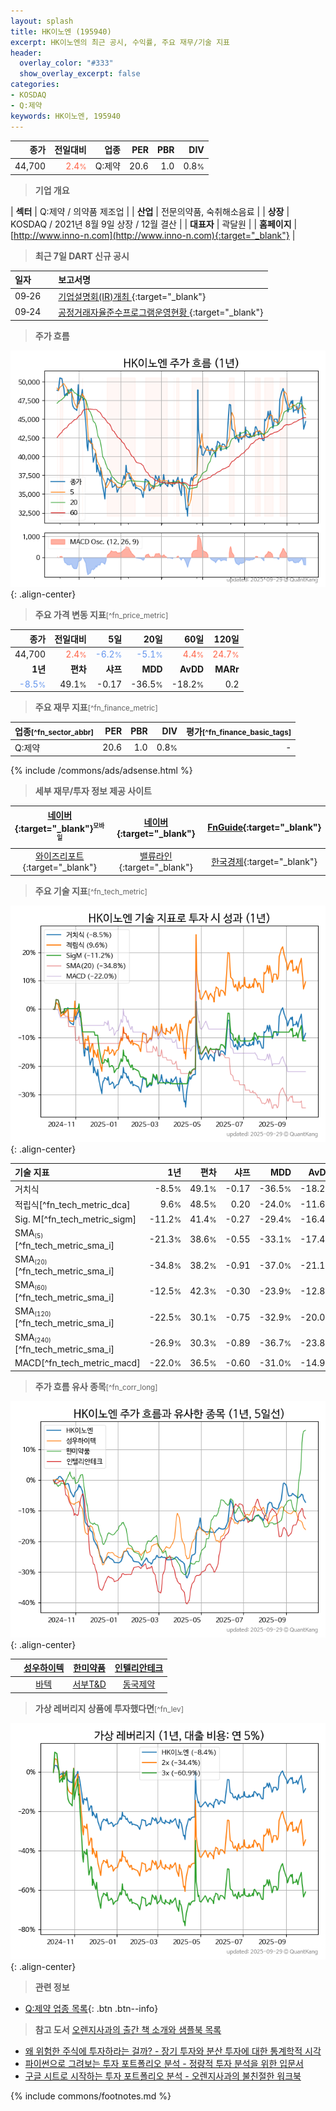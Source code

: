 ```yaml
---
layout: splash
title: HK이노엔 (195940)
excerpt: HK이노엔의 최근 공시, 수익률, 주요 재무/기술 지표
header:
  overlay_color: "#333"
  show_overlay_excerpt: false
categories:
- KOSDAQ
- Q:제약
keywords: HK이노엔, 195940
---
```


| **종가** | **전일대비** | **업종** | **PER** | **PBR** | **DIV** |
| -------: | -----------: | -------: | ------: | ------: | ------: |
| 44,700 | <span style="color: tomato">2.4<small>%</small></span> | Q:제약 | 20.6 | 1.0 | 0.8<small>%</small> |

<!-- more -->


> **기업 개요**<a id="company"></a>

| <span style="white-space:nowrap;">**섹터**</span> | Q:제약 / 의약품 제조업 |
| <span style="white-space:nowrap;">**산업**</span> | 전문의약품, 숙취해소음료 |
| <span style="white-space:nowrap;">**상장**</span> | KOSDAQ / 2021년 8월 9일 상장 / 12월 결산 |
| <span style="white-space:nowrap;">**대표자**</span> | 곽달원 |
| <span style="white-space:nowrap;">**홈페이지**</span> | [http://www.inno-n.com](http://www.inno-n.com){:target="_blank"} |


> **최근 7일 DART 신규 공시**<a id="dart"></a>

| **일자** |      | **보고서명** |
| :------- | :--- | :----------- |
| 09&#x2011;26 | | [기업설명회(IR)개최              ](https://dart.fss.or.kr/dsaf001/main.do?rcpNo=20250926900371){:target="_blank"} |
| 09&#x2011;24 | | [공정거래자율준수프로그램운영현황              ](https://dart.fss.or.kr/dsaf001/main.do?rcpNo=20250924900313){:target="_blank"} |


> **주가 흐름**<a id="price"></a>

![195940](/stock/images/195940.png){: .align-center}


> **주요 가격 변동 지표**<small>[^fn_price_metric]</small>

| **종가** | **전일대비** | **5일** | **20일** | **60일** | **120일** |
| -------: | -----------: | ------: | -------: | -------: | --------: |
| 44,700 | <span style="color: tomato">2.4<small>%</small></span> | <span style="color: cornflowerblue">-6.2<small>%</small></span> | <span style="color: cornflowerblue">-5.1<small>%</small></span> | <span style="color: tomato">4.4<small>%</small></span> | <span style="color: tomato">24.7<small>%</small></span> |
| **1년** | **편차** | **샤프** | **MDD** | **AvDD** | **MARr** |
| <span style="color: cornflowerblue">-8.5<small>%</small></span> | 49.1<small>%</small> | -0.17 | -36.5<small>%</small> | -18.2<small>%</small> | 0.2 |


> **주요 재무 지표**<small>[^fn_finance_metric]</small>

| **업종**<small>[^fn_sector_abbr]</small> | **PER** | **PBR** | **DIV** | **평가**<small>[^fn_finance_basic_tags]</small> |
| :--------------------------------------- | ------: | ------: | ------: | ----------------------------------------------: |
| Q:제약 | 20.6 | 1.0 | 0.8<small>%</small> | - |



{% include /commons/ads/adsense.html %}

> **세부 재무/투자 정보 제공 사이트**

| [네이버](https://m.stock.naver.com/domestic/stock/195940/finance/summary){:target="_blank"}<sup><small>모바일</small></sup> | [네이버](https://finance.naver.com/item/coinfo.naver?code=195940){:target="_blank"} | [FnGuide](https://comp.fnguide.com/SVO2/ASP/SVD_Invest.asp?gicode=A195940&MenuYn=Y){:target="_blank"} |
| :---: | :---: | :---: |
| [와이즈리포트](https://comp.wisereport.co.kr/company/c1040001.aspx?cmp_cd=195940){:target="_blank"} | [밸류라인](https://www.valueline.co.kr/finance/summary/195940){:target="_blank"} | [한국경제](https://markets.hankyung.com/stock/195940/financial-summary){:target="_blank"} |


> **주요 기술 지표**<small>[^fn_tech_metric]</small>


![195940](/stock/images/195940_tech.png){: .align-center}

| **기술 지표** | **1년** | **편차** | **샤프** | **MDD** | **AvDD** |
| :------------ | ------: | -----------: | -------: | ------: | -------: |
| 거치식 | -8.5<small>%</small> | 49.1<small>%</small> | -0.17 | -36.5<small>%</small> | -18.2<small>%</small> |
| 적립식[^fn_tech_metric_dca] | 9.6<small>%</small> | 48.5<small>%</small> | 0.20 | -24.0<small>%</small> | -11.6<small>%</small> |
| Sig. M[^fn_tech_metric_sigm] | -11.2<small>%</small> | 41.4<small>%</small> | -0.27 | -29.4<small>%</small> | -16.4<small>%</small> |
| SMA<small><sub>(5)</sub></small>[^fn_tech_metric_sma_i] | -21.3<small>%</small> | 38.6<small>%</small> | -0.55 | -33.1<small>%</small> | -17.4<small>%</small> |
| SMA<small><sub>(20)</sub></small>[^fn_tech_metric_sma_i] | -34.8<small>%</small> | 38.2<small>%</small> | -0.91 | -37.0<small>%</small> | -21.1<small>%</small> |
| SMA<small><sub>(60)</sub></small>[^fn_tech_metric_sma_i] | -12.5<small>%</small> | 42.3<small>%</small> | -0.30 | -23.9<small>%</small> | -12.8<small>%</small> |
| SMA<small><sub>(120)</sub></small>[^fn_tech_metric_sma_i] | -22.5<small>%</small> | 30.1<small>%</small> | -0.75 | -32.9<small>%</small> | -20.0<small>%</small> |
| SMA<small><sub>(240)</sub></small>[^fn_tech_metric_sma_i] | -26.9<small>%</small> | 30.3<small>%</small> | -0.89 | -36.7<small>%</small> | -23.8<small>%</small> |
| MACD[^fn_tech_metric_macd] | -22.0<small>%</small> | 36.5<small>%</small> | -0.60 | -31.0<small>%</small> | -14.9<small>%</small> |


> **주가 흐름 유사 종목**<a id="corr"></a><small>[^fn_corr_long]</small>

![195940](/stock/images/195940_corr.png){: .align-center}

|       | [성우하이텍](/015750/) | [한미약품](/128940/) | [인텔리안테크](/189300/) |
| :---: | :------------------------------------: | :------------------------------------: | :------------------------------------: |
|       | [바텍](/043150/) | [서부T&D](/006730/) | [동국제약](/086450/) |


> **가상 레버리지 상품에 투자했다면**<a id="2x"></a><small>[^fn_lev]</small>

![195940](/stock/images/195940_2x.png){: .align-center}


> **관련 정보**

- [Q:제약 업종 목록](/stats/sector/kosdaq_업종_제약_종목/){: .btn .btn--info}

> **참고 도서** [오렌지사과의 출간 책 소개와 샘플북 목록](https://kongdori.tistory.com/691)

- [왜 위험한 주식에 투자하라는 걸까? - 장기 투자와 분산 투자에 대한 통계학적 시각](https://kongdori.tistory.com/421)
- [파이썬으로 그려보는 투자 포트폴리오 분석  - 정량적 투자 분석을 위한 입문서](https://kongdori.tistory.com/643)
- [구글 시트로 시작하는 투자 포트폴리오 분석 - 오렌지사과의 불친절한 워크북](https://kongdori.tistory.com/449)


{% include commons/footnotes.md %}